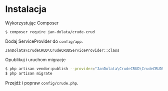 # Instalacja

Wykorzystując Composer

```
$ composer require jan-dolata/crude-crud
```

Dodaj ServiceProvider do `config/app`.

```
JanDolata\CrudeCRUD\CrudeCRUDServiceProvider::class
```

Opublikuj i uruchom migracje

``` bash
$ php artisan vendor:publish --provider="JanDolata\CrudeCRUD\CrudeCRUDServiceProvider"
$ php artisan migrate
```

Przejdź i popraw `config/crude.php`.
